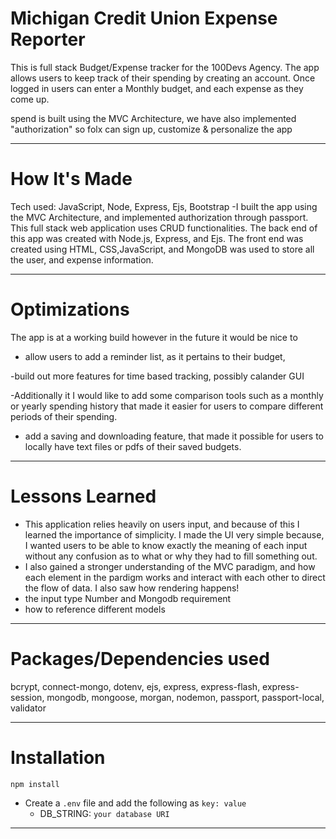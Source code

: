 # Michigan Credit Union Expense Reporter

This is full stack Budget/Expense tracker for the 100Devs Agency. The app allows users to keep track of their spending by creating an account. Once logged in users can enter a Monthly budget, and each expense as they come up. 

spend is built using the MVC Architecture, we have also implemented "authorization" so folx can sign up, customize & personalize the app 

---

# How It's Made
Tech used:  JavaScript, Node, Express, Ejs, Bootstrap
-I built the app using the MVC Architecture, and implemented authorization through passport. This full stack web application uses CRUD functionalities. The back end of this app was created with Node.js, Express, and Ejs. The front end was created using HTML, CSS,JavaScript, and MongoDB was used to store all the user, and expense information.

---

# Optimizations
The app is at a working build however in the future it would be nice to 
- allow users to add a reminder list, as it pertains to their budget, 

-build out more features for time based tracking, possibly calander GUI

-Additionally it I would like to add some comparison tools such as a monthly or yearly spending history that made it easier for users to compare different periods of their spending.

- add a saving and downloading feature, that made it possible for users to locally have text files or pdfs of their saved budgets.


---

# Lessons Learned 
- This application relies heavily on users input, and because of this I learned the importance of simplicity. I made the UI very simple because, I wanted users to be able to know exactly the meaning of each input without any confusion as to what or why they had to fill something out. 
- I also gained a stronger understanding of the MVC paradigm, and how each element in the pardigm works and interact with each other to direct the flow of data. I also saw how rendering happens!
- the input type Number and Mongodb requirement 
- how to reference different models 

---
# Packages/Dependencies used


bcrypt, connect-mongo, dotenv, ejs, express, express-flash, express-session, mongodb, mongoose, morgan, nodemon, passport, passport-local, validator

---

# Installation

`npm install` 

- Create a `.env` file and add the following as `key: value` 
  - DB_STRING: `your database URI` 
---


 
 


